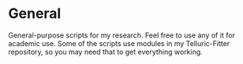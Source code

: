 General
=======

General-purpose scripts for my research. Feel free to use any of it for academic use. Some of the scripts use modules in my Telluric-Fitter repository, so you may need that to get everything working.
